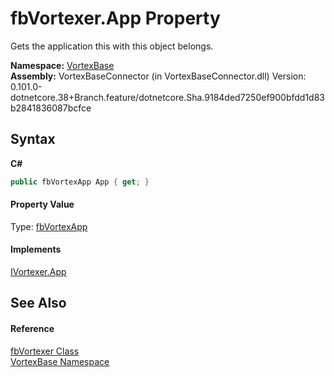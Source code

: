 # fbVortexer.App Property 
 

Gets the application this with this object belongs.

**Namespace:**&nbsp;<a href="N_VortexBase.md">VortexBase</a><br />**Assembly:**&nbsp;VortexBaseConnector (in VortexBaseConnector.dll) Version: 0.101.0-dotnetcore.38+Branch.feature/dotnetcore.Sha.9184ded7250ef900bfdd1d83b2841836087bcfce

## Syntax

**C#**<br />
``` C#
public fbVortexApp App { get; }
```


#### Property Value
Type: <a href="T_VortexBase_fbVortexApp.md">fbVortexApp</a>

#### Implements
<a href="P_VortexBase_IVortexer_App.md">IVortexer.App</a><br />

## See Also


#### Reference
<a href="T_VortexBase_fbVortexer.md">fbVortexer Class</a><br /><a href="N_VortexBase.md">VortexBase Namespace</a><br />